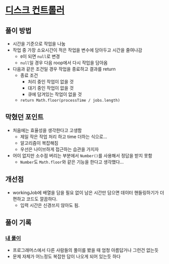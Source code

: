 # [디스크 컨트롤러](https://programmers.co.kr/learn/courses/30/lessons/42627)

## 풀이 방법
- 시간을 기준으로 작업을 나눔 
- 작업 중 가장 소요시간이 적은 작업을 변수에 담아두고 시간을 줄여나감 
  - `0`이 되면 `null`로 변경
  - `null`일 경우 다음 roop에서 다시 작업을 담아옴 
- 다음과 같은 조건일 경우 작업을 종료하고 결과를 return 
  - 종료 조건
    - 처리 중인 작업이 없을 것 
    - 대기 중인 작업이 없을 것 
    - 큐에 담겨있는 작업이 없을 것 
  - `return Math.floor(processTime / jobs.length)`    
## 막혔던 포인트 
- 처음에는 효율성을 생각한다고 고생함
  - 제일 작은 작업 처리 하고 time 더하는 식으로...
  - 알고리즘이 복잡해짐 
  - 우선은 나이브하게 접근하는 습관을 가지자 
- 어이 없지만 소수점 버리는 부분에서 `Number()`를 사용해서 정답을 받지 못함 
  - `Number`도 `Math.floor`와 같은 기능을 한다고 생각했다... 


## 개선점 
- workingJob에 배열을 담을 필요 없이 남은 시간만 담으면 데이터 핸들링하기가 더 편하고 코드도 깔끔하다.
  - 입력 시간은 신경쓰지 않아도 됨. 

## 풀이 기록 
### [내 풀이](./index.js)
- 프로그래머스에서 다른 사람들의 풀이를 봤을 때 엄청 아름답거나 그런건 없는듯 
- 문제 자체가 어느정도 복잡한 답이 나오게 되어 있는듯 하다 
<!-- ### [다른 사람의 풀이를 참고한 수정 풀이](./bestSolution.js) -->

